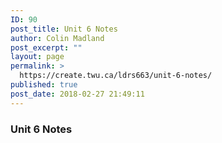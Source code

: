 ```yaml
---
ID: 90
post_title: Unit 6 Notes
author: Colin Madland
post_excerpt: ""
layout: page
permalink: >
  https://create.twu.ca/ldrs663/unit-6-notes/
published: true
post_date: 2018-02-27 21:49:11
---
```

### Unit 6 Notes